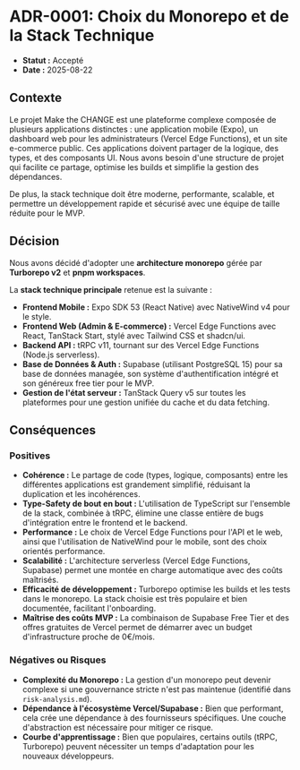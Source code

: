 # ADR-0001: Choix du Monorepo et de la Stack Technique

- **Statut :** Accepté
- **Date :** 2025-08-22

## Contexte

Le projet Make the CHANGE est une plateforme complexe composée de plusieurs applications distinctes : une application mobile (Expo), un dashboard web pour les administrateurs (Vercel Edge Functions), et un site e-commerce public. Ces applications doivent partager de la logique, des types, et des composants UI. Nous avons besoin d'une structure de projet qui facilite ce partage, optimise les builds et simplifie la gestion des dépendances.

De plus, la stack technique doit être moderne, performante, scalable, et permettre un développement rapide et sécurisé avec une équipe de taille réduite pour le MVP.

## Décision

Nous avons décidé d'adopter une **architecture monorepo** gérée par **Turborepo v2** et **pnpm workspaces**.

La **stack technique principale** retenue est la suivante :

- **Frontend Mobile :** Expo SDK 53 (React Native) avec NativeWind v4 pour le style.
- **Frontend Web (Admin & E-commerce) :** Vercel Edge Functions avec React, TanStack Start, stylé avec Tailwind CSS et shadcn/ui.
- **Backend API :** tRPC v11, tournant sur des Vercel Edge Functions (Node.js serverless).
- **Base de Données & Auth :** Supabase (utilisant PostgreSQL 15) pour sa base de données managée, son système d'authentification intégré et son généreux free tier pour le MVP.
- **Gestion de l'état serveur :** TanStack Query v5 sur toutes les plateformes pour une gestion unifiée du cache et du data fetching.

## Conséquences

### Positives
- **Cohérence :** Le partage de code (types, logique, composants) entre les différentes applications est grandement simplifié, réduisant la duplication et les incohérences.
- **Type-Safety de bout en bout :** L'utilisation de TypeScript sur l'ensemble de la stack, combinée à tRPC, élimine une classe entière de bugs d'intégration entre le frontend et le backend.
- **Performance :** Le choix de Vercel Edge Functions pour l'API et le web, ainsi que l'utilisation de NativeWind pour le mobile, sont des choix orientés performance.
- **Scalabilité :** L'architecture serverless (Vercel Edge Functions, Supabase) permet une montée en charge automatique avec des coûts maîtrisés.
- **Efficacité de développement :** Turborepo optimise les builds et les tests dans le monorepo. La stack choisie est très populaire et bien documentée, facilitant l'onboarding.
- **Maîtrise des coûts MVP :** La combinaison de Supabase Free Tier et des offres gratuites de Vercel permet de démarrer avec un budget d'infrastructure proche de 0€/mois.

### Négatives ou Risques
- **Complexité du Monorepo :** La gestion d'un monorepo peut devenir complexe si une gouvernance stricte n'est pas maintenue (identifié dans `risk-analysis.md`).
- **Dépendance à l'écosystème Vercel/Supabase :** Bien que performant, cela crée une dépendance à des fournisseurs spécifiques. Une couche d'abstraction est nécessaire pour mitiger ce risque.
- **Courbe d'apprentissage :** Bien que populaires, certains outils (tRPC, Turborepo) peuvent nécessiter un temps d'adaptation pour les nouveaux développeurs.
